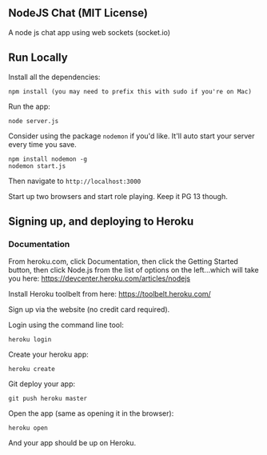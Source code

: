 ## NodeJS Chat (MIT License)

A node js chat app using web sockets (socket.io)

## Run Locally

Install all the dependencies:

    npm install (you may need to prefix this with sudo if you're on Mac)

Run the app:

    node server.js

Consider using the package `nodemon` if you'd like. It'll auto start your server
every time you save.

    npm install nodemon -g
    nodemon start.js

Then navigate to `http://localhost:3000`

Start up two browsers and start role playing. Keep it PG 13 though.

## Signing up, and deploying to Heroku

### Documentation

From heroku.com, click Documentation, then click the Getting Started
button, then click Node.js from the list of options on the
left...which will take you here:
https://devcenter.heroku.com/articles/nodejs

Install Heroku toolbelt from here: https://toolbelt.heroku.com/

Sign up via the website (no credit card required).

Login using the command line tool:

    heroku login

Create your heroku app:

    heroku create

Git deploy your app:

    git push heroku master

Open the app (same as opening it in the browser):

    heroku open

And your app should be up on Heroku.
